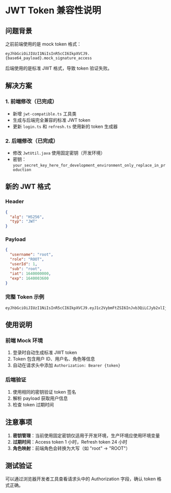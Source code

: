 # JWT Token 兼容性说明

## 问题背景

之前前端使用的是 mock token 格式：

```
eyJhbGciOiJIUzI1NiIsInR5cCI6IkpXVCJ9.{base64_payload}.mock_signature_access
```

后端使用的是标准 JWT 格式，导致 token 验证失败。

## 解决方案

### 1. 前端修改（已完成）

- 新增 `jwt-compatible.ts` 工具类
- 生成与后端完全兼容的标准 JWT token
- 更新 `login.ts` 和 `refresh.ts` 使用新的 token 生成器

### 2. 后端修改（已完成）

- 修改 `JwtUtil.java` 使用固定密钥（开发环境）
- 密钥：`your_secret_key_here_for_development_environment_only_replace_in_production`

## 新的 JWT 格式

### Header

```json
{
  "alg": "HS256",
  "typ": "JWT"
}
```

### Payload

```json
{
  "username": "root",
  "role": "ROOT",
  "userId": 1,
  "sub": "root",
  "iat": 1640000000,
  "exp": 1640003600
}
```

### 完整 Token 示例

```
eyJhbGciOiJIUzI1NiIsInR5cCI6IkpXVCJ9.eyJ1c2VybmFtZSI6InJvb3QiLCJyb2xlIjoiUk9PVCIsInVzZXJJZCI6MSwic3ViIjoicm9vdCIsImlhdCI6MTY0MDAwMDAwMCwiZXhwIjoxNjQwMDAzNjAwfQ.signature_here
```

## 使用说明

### 前端 Mock 环境

1. 登录时自动生成标准 JWT token
2. Token 包含用户 ID、用户名、角色等信息
3. 自动在请求头中添加 `Authorization: Bearer {token}`

### 后端验证

1. 使用相同的密钥验证 token 签名
2. 解析 payload 获取用户信息
3. 检查 token 过期时间

## 注意事项

1. **密钥管理**：当前使用固定密钥仅适用于开发环境，生产环境应使用环境变量
2. **过期时间**：Access token 1 小时，Refresh token 24 小时
3. **角色映射**：前端角色会转换为大写（如 "root" -> "ROOT"）

## 测试验证

可以通过浏览器开发者工具查看请求头中的 Authorization 字段，确认 token 格式正确。

